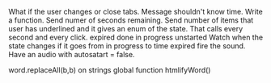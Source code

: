 What if the user changes or close tabs.
Message shouldn't know time.
    Write a function. 
    Send numer of seconds remaining.
    Send number of items that user has underlined and it gives an enum of the state.
    That calls every second and every click.
        expired
        done
        in progress
        unstarted
    Watch when the state changes if it goes from in progress to time expired fire the sound.
Have an audio with autosatart = false.

word.replaceAll(b,<span class="blue-b">b<span>) on strings
global function htmlifyWord()